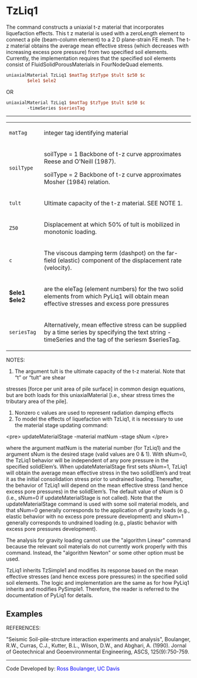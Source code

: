  # TzLiq1

<p>The command constructs a uniaxial t-z material that incorporates
liquefaction effects. This t z material is used with a zeroLength
element to connect a pile (beam-column element) to a 2 D plane-strain FE
mesh. The t-z material obtains the average mean effective stress (which
decreases with increasing excess pore pressure) from two specified soil
elements. Currently, the implementation requires that the specified soil
elements consist of FluidSolidPorousMaterials in FourNodeQuad
elements.</p>

```tcl
uniaxialMaterial TzLiq1 $matTag $tzType $tult $z50 $c
        $ele1 $ele2
```
<p>OR</p>

```tcl
uniaxialMaterial TzLiq1 $matTag $tzType $tult $z50 $c
        -timeSeries $seriesTag
```
<hr />
<table>
<tbody>
<tr class="odd">
<td><code class="parameter-table-variable">matTag</code></td>
<td><p>integer tag identifying material</p></td>
</tr>
<tr class="even">
<td><code class="parameter-table-variable">soilType</code></td>
<td><p>soilType = 1 Backbone of t-z curve approximates Reese and O'Neill
(1987).</p>
<p>soilType = 2 Backbone of t-z curve approximates Mosher (1984)
relation.</p></td>
</tr>
<tr class="odd">
<td><code class="parameter-table-variable">tult</code></td>
<td><p>Ultimate capacity of the t-z material. SEE NOTE 1.</p></td>
</tr>
<tr class="even">
<td><p><code class="parameter-table-variable">Z50</code></p></td>
<td><p>Displacement at which 50% of tult is mobilized in monotonic
loading.</p></td>
</tr>
<tr class="odd">
<td><code class="parameter-table-variable">c</code></td>
<td><p>The viscous damping term (dashpot) on the far-field (elastic)
component of the displacement rate (velocity).</p></td>
</tr>
<tr class="even">
<td><p><strong>$ele1 $ele2</strong></p></td>
<td><p>are the eleTag (element numbers) for the two solid elements from
which PyLiq1 will obtain mean effective stresses and excess pore
pressures</p></td>
</tr>
<tr class="odd">
<td><code class="parameter-table-variable">seriesTag</code></td>
<td><p>Alternatively, mean effective stress can be supplied by a time
series by specifying the text string -timeSeries and the tag of the
seriesm $seriesTag.</p></td>
</tr>
</tbody>
</table>
<p>NOTES:</p>
<ol>
<li>The argument tult is the ultimate capacity of the t-z material. Note
that “t” or “tult” are shear</li>
</ol>
<p>stresses [force per unit area of pile surface] in common design
equations, but are both loads for this uniaxialMaterial [i.e., shear
stress times the tributary area of the pile].</p>
<ol>
<li>Nonzero c values are used to represent radiation damping
effects</li>
<li>To model the effects of liquefaction with TzLiq1, it is necessary to
use the material stage updating command:</li>
</ol>
<p>&lt;pre&gt; updateMaterialStage -material matNum -stage sNum
&lt;/pre&gt;</p>
<p>where the argument matNum is the material number (for TzLiq1) and the
argument sNum is the desired stage (valid values are 0 &amp; 1). With
sNum=0, the TzLiq1 behavior will be independent of any pore pressure in
the specified solidElem’s. When updateMaterialStage first sets sNum=1,
TzLiq1 will obtain the average mean effective stress in the two
solidElem’s and treat it as the initial consolidation stress prior to
undrained loading. Thereafter, the behavior of TzLiq1 will depend on the
mean effective stress (and hence excess pore pressures) in the
solidElem’s. The default value of sNum is 0 (i.e., sNum=0 if
updateMaterialStage is not called). Note that the updateMaterialStage
command is used with some soil material models, and that sNum=0
generally corresponds to the application of gravity loads (e.g., elastic
behavior with no excess pore pressure development) and sNum=1 generally
corresponds to undrained loading (e.g., plastic behavior with excess
pore pressures development).</p>
<p>The analysis for gravity loading cannot use the "algorithm Linear"
command because the relevant soil materials do not currently work
properly with this command. Instead, the "algorithm Newton" or some
other option must be used.</p>
<p>TzLiq1 inherits TzSimple1 and modifies its response based on the mean
effective stresses (and hence excess pore pressures) in the specified
solid soil elements. The logic and implementation are the same as for
how PyLiq1 inherits and modifies PySimple1. Therefore, the reader is
referred to the documentation of PyLiq1 for details.</p>

## Examples

<p>REFERENCES:</p>
<p>"Seismic Soil-pile-strcture interaction experiments and analysis",
Boulanger, R.W., Curras, C.J., Kutter, B.L., Wilson, D.W., and Abghari,
A. (1990). Jornal of Geotechnical and Geoenvironmental Engineering,
ASCS, 125(9):750-759.</p>
<hr />
<p>Code Developed by: <span style="color:blue"> Ross Boulanger, UC
Davis </span></p>
